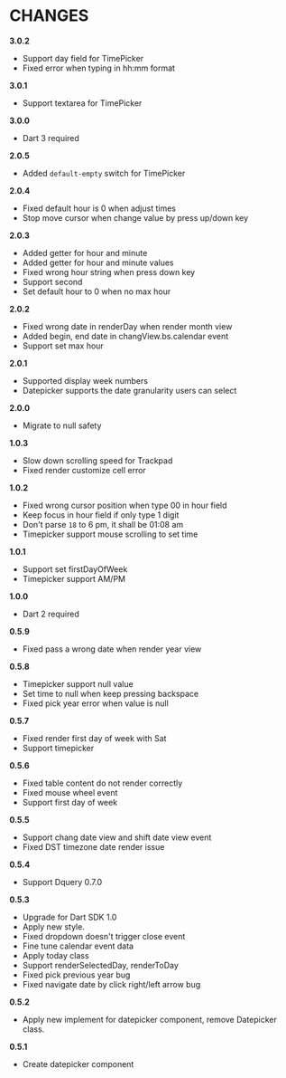 # CHANGES
**3.0.2**
* Support day field for TimePicker
* Fixed error when typing in hh:mm format

**3.0.1**
* Support textarea for TimePicker

**3.0.0**
* Dart 3 required

**2.0.5**
* Added `default-empty` switch for TimePicker

**2.0.4**
* Fixed default hour is 0 when adjust times
* Stop move cursor when change value by press up/down key

**2.0.3**
* Added getter for hour and minute
* Added getter for hour and minute values
* Fixed wrong hour string when press down key
* Support second
* Set default hour to 0 when no max hour

**2.0.2**
* Fixed wrong date in renderDay when render month view
* Added begin, end date in changView.bs.calendar event
* Support set max hour

**2.0.1**
* Supported display week numbers
* Datepicker supports the date granularity users can select

**2.0.0**
* Migrate to null safety

**1.0.3**
* Slow down scrolling speed for Trackpad
* Fixed render customize cell error

**1.0.2**
* Fixed wrong cursor position when type 00 in hour field
* Keep focus in hour field if only type 1 digit
* Don't parse `18` to 6 pm, it shall be 01:08 am
* Timepicker support mouse scrolling to set time

**1.0.1**
* Support set firstDayOfWeek
* Timepicker support AM/PM

**1.0.0**
* Dart 2 required

**0.5.9**
* Fixed pass a wrong date when render year view

**0.5.8**
* Timepicker support null value
* Set time to null when keep pressing backspace
* Fixed pick year error when value is null

**0.5.7**
* Fixed render first day of week with Sat
* Support timepicker

**0.5.6**
* Fixed table content do not render correctly
* Fixed mouse wheel event
* Support first day of week 

**0.5.5**
* Support chang date view and shift date view event
* Fixed DST timezone date render issue

**0.5.4**
* Support Dquery 0.7.0

**0.5.3**

* Upgrade for Dart SDK 1.0
* Apply new style.
* Fixed dropdown doesn't trigger close event
* Fine tune calendar event data
* Apply today class
* Support renderSelectedDay, renderToDay
* Fixed pick previous year bug
* Fixed navigate date by click right/left arrow bug

**0.5.2**

* Apply new implement for datepicker component, remove Datepicker class.

**0.5.1**

* Create datepicker component
